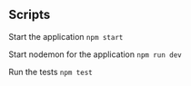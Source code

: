 
## Scripts

Start the application `npm start`

Start nodemon for the application `npm run dev`

Run the tests `npm test`

